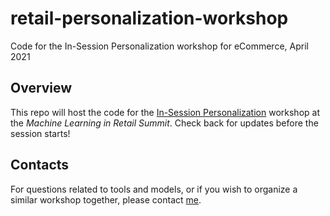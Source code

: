 # retail-personalization-workshop
Code for the In-Session Personalization workshop for eCommerce, April 2021

## Overview
This repo will host the code for the [In-Session Personalization](https://www.eventbrite.ca/e/machine-learning-in-retail-sales-marketing-e-commerce-summit-tickets-138507063355) workshop at the _Machine Learning in Retail Summit_. Check back for updates before the session starts!

## Contacts
For questions related to tools and models, or if you wish to organize a similar workshop together, please contact [me](https://www.linkedin.com/in/jacopotagliabue/).
